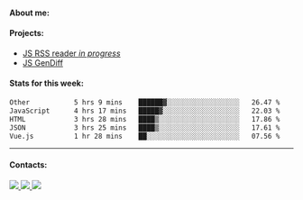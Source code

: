 #### About me:

#### Projects:
- [JS RSS reader *in progress*](https://github.com/GKoil/frontend-project-lvl3)
- [JS GenDiff](https://github.com/GKoil/GenDiff)

#### Stats for this week:
<!--START_SECTION:waka-->

```txt
Other           5 hrs 9 mins    ██████▓░░░░░░░░░░░░░░░░░░   26.47 %
JavaScript      4 hrs 17 mins   █████▓░░░░░░░░░░░░░░░░░░░   22.03 %
HTML            3 hrs 28 mins   ████▒░░░░░░░░░░░░░░░░░░░░   17.86 %
JSON            3 hrs 25 mins   ████▒░░░░░░░░░░░░░░░░░░░░   17.61 %
Vue.js          1 hr 28 mins    ██░░░░░░░░░░░░░░░░░░░░░░░   07.56 %
```

<!--END_SECTION:waka-->
---
#### Contacts:

<a target='_blank' title='LinkedIn' href="https://www.linkedin.com/in/gkoil/">
  <img src="https://img.shields.io/badge/LinkedIn-0077B5?style=for-the-badge&logo=linkedin&logoColor=white" />
</a>
<a target='_blank' title='Telegram' href="https://t.me/gkoil">
  <img src="https://img.shields.io/badge/Telegram-2CA5E0?style=for-the-badge&logo=telegram&logoColor=white" />
</a>
<a target='_blank' title='Gmail' href="mailto: gk.grigorev@gmail.com">
  <img src="https://img.shields.io/badge/Gmail-D14836?style=for-the-badge&logo=gmail&logoColor=white" />
</a>

